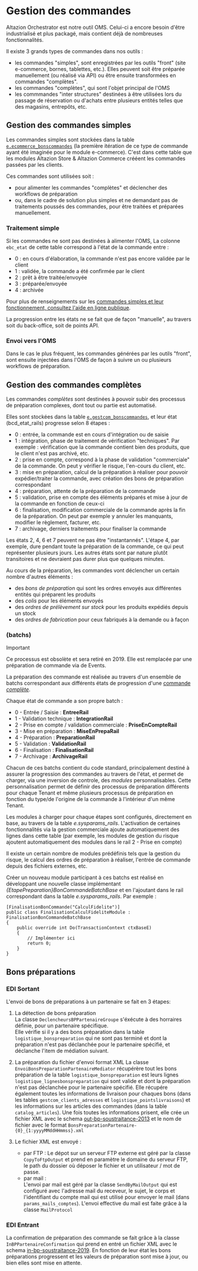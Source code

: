 # Gestion des commandes

Altazion Orchestrator est notre outil OMS. Celui-ci a encore besoin d'être industrialisé et plus packagé, mais contient déjà de nombreuses fonctionnalités.

Il existe 3 grands types de commandes dans nos outils : 

- les commandes "simples", sont enregistrées par les outils "front" (site e-commerce, bornes, tablettes, etc.). Elles peuvent soit être préparée manuellement (ou réalisé via API) ou être ensuite transformées en commandes "complètes".
- les commandes "complètes", qui sont l'objet principal de l'OMS
- les commmandes "inter structures" destinées à être utilisées lors du passage de réservation ou d'achats entre plusieurs entités telles que des magasins, entrepôts, etc.


## Gestion des commandes simples

Les commandes simples sont stockées dans la table [`e.ecommerce_bonscommandes`](../database/generated_ecommerce_bonscommandes.md) (la première itération de ce type de commande ayant été imaginée pour le module e-commerce). C'est dans cette table que les modules Altazion Store & Altazion Commerce crééent les commandes passées par les clients.

Ces commandes sont utilisées soit : 

- pour alimenter les commandes "complètes" et déclencher des workflows de préparation
- ou, dans le cadre de solution plus simples et ne demandant pas de traitements poussés des commandes, pour être traitées et préparées manuellement.

### Traitement simple

Si les commandes ne sont pas destinées à alimenter l'OMS, La colonne `ebc_etat` de cette table correspond à l'état de la commande entre :

- 0 : en cours d'élaboration, la commande n'est pas encore validée par le client
- 1 : validée, la commande a été confirmée par le client
- 2 : prêt à être traitée/envoyée
- 3 : préparée/envoyée
- 4 : archivée

Pour plus de renseignements sur les [commandes simples et leur fonctionnement, consultez l'aide en ligne publique](http://aide.commerce-hub.io/administration/concepts/ventes/commandes/commandessimples.aspx).

La progression entre les états ne se fait que de façon "manuelle", au travers soit du back-office, soit de points API.

### Envoi vers l'OMS

Dans le cas le plus fréquent, les commandes générées par les outils "front", sont ensuite injectées dans l'OMS de façon à suivre un ou plusieurs workflows de préparation.

## Gestion des commandes complètes

Les commandes _complètes_ sont destinées à pouvoir subir des processus de préparation complexes, dont tout ou partie est automatisé.

Elles sont stockées dans la table [`e.gestcom_bonscommandes`](../database/generated_gestcom_bonscommandes.md), et leur état (bcd_etat_rails) progresse selon 8 étapes :

- 0 : entrée, la commande est en cours d'intégration ou de saisie
- 1 : intégration, phase de traitement de vérification "techniques". Par exemple : vérification que la commande contient bien des produits, que le client n'est pas archivé, etc.
- 2 : prise en compte, correspond à la phase de validation "commerciale" de la commande. On peut y vérifier le risque, l'en-cours du client, etc.
- 3 : mise en préparation, calcul de la préparation à réaliser pour pouvoir expédier/traiter la commande, avec création des bons de préparation correspondant
- 4 : préparation, attente de la préparation de la commande
- 5 : validation, prise en compte des éléments préparés et mise à jour de la commande en fonction de ceux-ci
- 6 : finalisation, modification commerciale de la commande après la fin de la préparation. On peut par exemple y annuler les manquants, modifier le règlement, facturer, etc.
- 7 : archivage, derniers traitements pour finaliser la commande 

Les états 2, 4, 6 et 7 peuvent ne pas être "instantannés". L'étape 4, par exemple, dure pendant toute la préparation de la commande, ce qui peut représenter plusieurs jours. Les autres états sont par nature plutôt transitoires et ne devraient pas durer plus que quelques minutes.

Au cours de la préparation, les commandes vont déclencher un certain nombre d'autres éléments :
- des *bons de préparation* qui sont les ordres envoyés aux différentes entités qui préparent les produits
- des *colis* pour les éléments envoyés
- des *ordres de prélèvement sur stock* pour les produits expédiés depuis un stock
- des *ordres de fabrication* pour ceux fabriqués à la demande ou à façon


### (batchs)
>[!Important]
Ce processus est obsolète et sera retiré en 2019. Elle est remplacée par une préparation de commande via de Events.

La préparation des commande est réalisée au travers d'un ensemble de batchs correspondant aux différents états de progression d'une [commande _complète_](http://aide.commerce-hub.io/administration/concepts/ventes/commandes/completes.aspx).

Chaque état de commande a son propre batch : 

- 0 - Entrée / Saisie : **EntreeRail**
- 1 - Validation technique : **IntegrationRail**
- 2 - Prise en compte / validation commerciale : **PriseEnCompteRail**
- 3 - Mise en préparation : **MiseEnPrepaRail**
- 4 - Préparation : **PreparationRail**
- 5 - Validation : **ValidationRail**
- 6 - Finalisation : **FinalisationRail**
- 7 - Archivage : **ArchivageRail**

Chacun de ces batchs contient du code standard, principalement destiné à assurer la progression des commandes au travers de l'état, et permet de charger, via une inversion de controle, des _modules_ personnalisables. Cette personnalisation permet de définir des processus de préparation différents pour chaque Tenant et même plusieurs processus de préparation en fonction du type/de l'origine de la commande à l'intérieur d'un même Tenant.

Les modules à charger pour chaque étapes sont configurés, directement en base, au travers de la table _e.sysparams_rails_. L'activation de certaines fonctionnalités via la gestion commerciale ajoute automatiquement des lignes dans cette table (par exemple, les modules de gestion du risque ajoutent automatiquement des modules dans le rail 2 - Prise en compte)

Il existe un certain nombre de modules prédéfinis tels que la gestion du risque, le calcul des ordres de préparation à réaliser, l'entrée de commande depuis des fichiers externes, etc.

Créer un nouveau module participant à ces batchs est réalisé en développant une nouvelle classe implémentant _{EtapePreparation}BonCommandeBatchBase_ et en l'ajoutant dans le rail correspondant dans la table _e.sysparams_rails_. Par exemple :

    [FinalisationBonCommande("CalculFidelite")]
    public class FinalisationCalculFideliteModule : FinalisationBonCommandeBatchBase
    {
        public override int Do(TransactionContext ctxBaseE)
        {
            // Implémenter ici
            return 0;
        }
    }


## Bons préparations 

### EDI Sortant

L'envoi de bons de préparations à un partenaire se fait en 3 étapes:

1. La détection de bons préparation  
La classe `DeclencheursBPPartenaireGroupe` s'éxécute à des horraires définie, pour un partenaire spécifique.  
Elle vérifie si il y a des bons préparation dans la table `logistique_bonspreparation` qui ne sont pas terminé et dont la préparation n'est pas déclanchée pour le partenaire spécifié, et déclanche l'item de médiation suivant.

2. La préparation du fichier d'envoi format XML 
La classe `EnvoiBonsPreparationPartenaireMediator` récupérère tout les bons préparation de la table `logistique_bonspreparation` est leurs lignes `logistique_lignesbonspreparation` qui sont valide et dont la préparation n'est pas déclanchée pour le partenaire spécifié.
Elle récupére également toutes les informations de livraison pour chaques bons (dans les tables `gestcom_clients_adresses` et `logistique_pointslivraisons`) et les informations sur les articles des commandes (dans la table `catalog_articles`).
Une fois toutes les informations prisent, elle crée un fichier XML avec le schema [out-bp-soustraitance-2013](http://schemas.simplement-e.com/logistique/out-bp-soustraitance-2013.xsd) et le nom de fichier avec le format `BonsPreparationPartenaire-{0}_{1:yyyyMMddHHmmss}.xml`

3. Le fichier XML est envoyé :
	- par FTP :
	Le dépot sur un serveur FTP externe est géré par la classe `CopyToFtpOutput` et prend en paramètre le domaine du serveur FTP, le path du dossier où déposer le fichier et un utilisateur / mot de passe.
	- par mail :  
	L'envoi par mail est géré par la classe `SendByMailOutput` qui est configuré avec l'adresse mail du receveur, le sujet, le corps et l'identifiant du compte mail qui est utilisé pour envoyer le mail (dans `params_mails_comptes`). L'envoi effective du mail est faite grâce à la classe `MailProtocol`


### EDI Entrant

La confirmation de préparation des commande se fait grâce à la classe `InBPPartenaireConfirmation` qui prend en entré un fichier XML avec le schema [in-bp-soustraitance-2019](http://schemas.simplement-e.com/logistique/in-bp-soustraitance-2019.xsd). En fonction de leur état les bons préparations progressent et les valeurs de préparation sont mise à jour, ou bien elles sont mise en attente.

